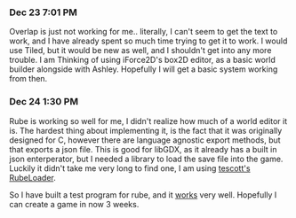 ### Dec 23 7:01 PM

Overlap is just not working for me.. literally, I can't seem to get the text to work, and I have already spent so much time trying to get it to work.  I would use Tiled, but it would be new as well, and I shouldn't get into any more trouble.  I am Thinking of using iForce2D's box2D editor, as a basic world builder alongside with Ashley.  Hopefully I will get a basic system working from then.

### Dec 24 1:30 PM

Rube is working so well for me, I didn't realize how much of a world editor it is.  The hardest thing about implementing it, is the fact that it was originally designed for C, however there are language agnostic export methods, but that exports a json file.  This is good for libGDX, as it already has a built in json enterperator, but I needed a library to load the save file into the game.  Luckily it didn't take me very long to find one, I am using [tescott's RubeLoader](https://github.com/tescott/RubeLoader).

So I have built a test program for rube, and it [works](https://goo.gl/photos/MZ9e1C5kf2eM4sWt9) very well.  Hopefully I can create a game in now 3 weeks.